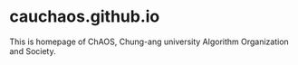 # cauchaos.github.io

This is homepage of ChAOS, Chung-ang university Algorithm Organization and Society.
